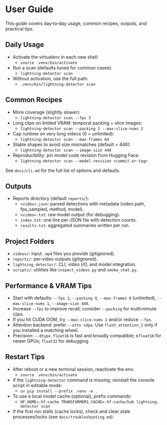 # User Guide

This guide covers day‑to‑day usage, common recipes, outputs, and practical tips.

## Daily Usage

- Activate the virtualenv in each new shell:
  - `source .venv/bin/activate`
- Run a scan (defaults tuned for common cases):
  - `lightning-detector scan`
- Without activation, use the full path:
  - `.venv/bin/lightning-detector scan`

## Common Recipes

- More coverage (slightly slower):
  - `lightning-detector scan --fps 3`
- Long clips on limited VRAM: temporal packing + slice images:
  - `lightning-detector scan --packing 3 --max-slice-nums 2`
- Cap runtime on very long videos (0 = unlimited):
  - `lightning-detector scan --max-frames 64`
- Stable shapes to avoid size mismatches (default = 448):
  - `lightning-detector scan --image-size 448`
- Reproducibility: pin model code revision from Hugging Face:
  - `lightning-detector scan --model-revision <commit-or-tag>`

See `docs/cli.md` for the full list of options and defaults.

## Outputs

- Reports directory (default `reports/`):
  - `<video>.json`: parsed detections with metadata (video path, fps_sampled, method, model).
  - `<video>.txt`: raw model output (for debugging).
  - `index.txt`: one line per JSON file with detection counts.
  - `results.txt`: aggregated summaries written per run.

## Project Folders

- `videos/`: input `.mp4` files you provide (gitignored).
- `reports/`: per‑video outputs (gitignored).
- `lightning_detector/`: CLI, video I/O, and model integration.
- `scripts/`: utilities like `inspect_videos.py` and `smoke_chat.py`.

## Performance & VRAM Tips

- Start with defaults: `--fps 2`, `--packing 0`, `--max-frames 0` (unlimited), `--max-slice-nums 1`, `--image-size 448`.
- Increase `--fps` to improve recall; consider `--packing` for multi‑minute clips.
- If you hit CUDA OOM, try `--max-slice-nums 2` and/or reduce `--fps`.
- Attention backend: prefer `--attn sdpa`. Use `flash_attention_2` only if you installed a matching wheel.
- Precision: `--dtype float16` is fast and broadly compatible; `bfloat16` for newer GPUs; `float32` for debugging.

## Restart Tips

- After reboot or a new terminal session, reactivate the env:
  - `source .venv/bin/activate`
- If the `lightning-detector` command is missing, reinstall the console script in editable mode:
  - `uv pip install --prefix .venv -e .`
- To use a local model cache (optional), prefix commands:
  - `HF_HOME=.hf-cache TRANSFORMERS_CACHE=.hf-cache/hub lightning-detector scan`
- If the first run stalls (cache locks), check and clear stale processes/locks (see `docs/troubleshooting.md`).

